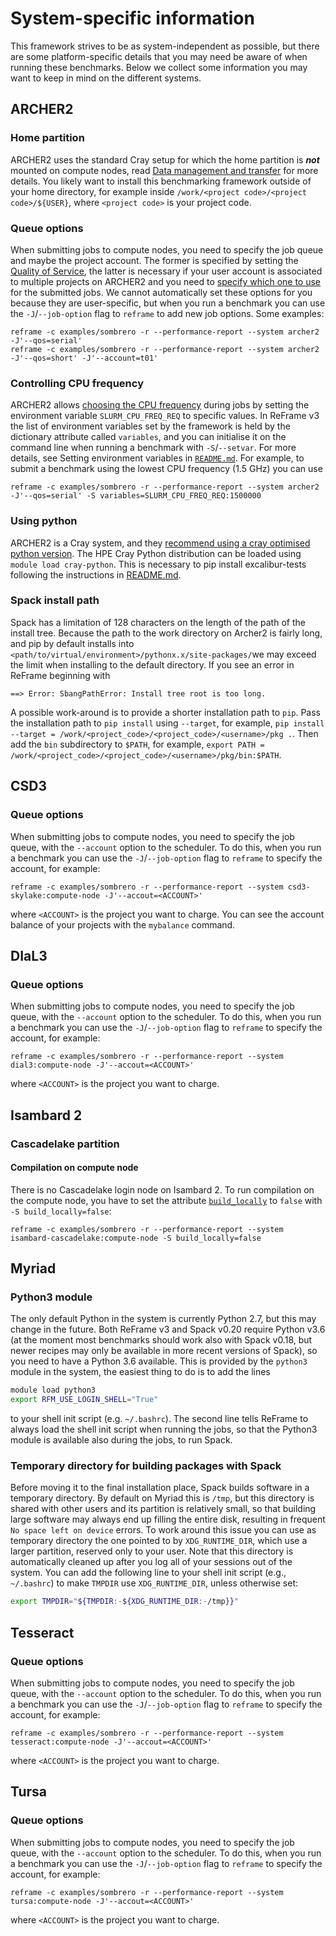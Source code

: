 # System-specific information

This framework strives to be as system-independent as possible, but there are some platform-specific details that you may need be aware of when running these benchmarks.
Below we collect some information you may want to keep in mind on the different systems.

## ARCHER2

### Home partition

ARCHER2 uses the standard Cray setup for which the home partition is ***not*** mounted on compute nodes, read [Data management and transfer](https://docs.archer2.ac.uk/user-guide/data/) for more details.
You likely want to install this benchmarking framework outside of your home directory, for example inside `/work/<project code>/<project code>/${USER}`, where `<project code>` is your project code.

### Queue options

When submitting jobs to compute nodes, you need to specify the job queue and maybe the project account.
The former is specified by setting the [Quality of Service](https://docs.archer2.ac.uk/user-guide/scheduler/#quality-of-service-qos), the latter is necessary if your user account is associated to multiple projects on ARCHER2 and you need to [specify which one to use](https://docs.archer2.ac.uk/user-guide/scheduler/#specifying-resources-in-job-scripts) for the submitted jobs.
We cannot automatically set these options for you because they are user-specific, but when you run a benchmark you can use the `-J`/`--job-option` flag to `reframe` to add new job options.
Some examples:

```
reframe -c examples/sombrero -r --performance-report --system archer2 -J'--qos=serial'
reframe -c examples/sombrero -r --performance-report --system archer2 -J'--qos=short' -J'--account=t01'
```

### Controlling CPU frequency

ARCHER2 allows [choosing the CPU frequency](https://docs.archer2.ac.uk/user-guide/energy/#controlling-cpu-frequency) during jobs by setting the environment variable `SLURM_CPU_FREQ_REQ` to specific values.
In ReFrame v3 the list of environment variables set by the framework is held by the dictionary attribute called `variables`, and you can initialise it on the command line when running a benchmark with `-S`/`--setvar`.
For more details, see Setting environment variables in [`README.md`](./README.md).
For example, to submit a benchmark using the lowest CPU frequency (1.5 GHz) you can use

```
reframe -c examples/sombrero -r --performance-report --system archer2 -J'--qos=serial' -S variables=SLURM_CPU_FREQ_REQ:1500000
```

### Using python

ARCHER2 is a Cray system, and they [recommend using a cray optimised python version](https://docs.archer2.ac.uk/user-guide/python/). The HPE Cray Python distribution can be loaded using `module load cray-python`. This is necessary to pip install excalibur-tests following the instructions in [README.md](./README.md).

### Spack install path

Spack has a limitation of 128 characters on the length of the path of the install tree. Because the path to the work directory on Archer2 is fairly long, and pip by default installs into `<path/to/virtual/environment>/pythonx.x/site-packages/`we may exceed the limit when installing to the default directory. If you see an error in ReFrame beginning with

```
==> Error: SbangPathError: Install tree root is too long.
```
A possible work-around is to provide a shorter installation path to `pip`. Pass the installation path to `pip install` using `--target`, for example, `pip install --target = /work/<project_code>/<project_code>/<username>/pkg .`. Then add the `bin` subdirectory to `$PATH`, for example, `export PATH = /work/<project_code>/<project_code>/<username>/pkg/bin:$PATH`.


## CSD3

### Queue options

When submitting jobs to compute nodes, you need to specify the job queue, with the `--account` option to the scheduler.
To do this, when you run a benchmark you can use the `-J`/`--job-option` flag to `reframe` to specify the account, for example:

```
reframe -c examples/sombrero -r --performance-report --system csd3-skylake:compute-node -J'--accout=<ACCOUNT>'
```

where `<ACCOUNT>` is the project you want to charge.
You can see the account balance of your projects with the `mybalance` command.

## DIaL3

### Queue options

When submitting jobs to compute nodes, you need to specify the job queue, with the `--account` option to the scheduler.
To do this, when you run a benchmark you can use the `-J`/`--job-option` flag to `reframe` to specify the account, for example:

```
reframe -c examples/sombrero -r --performance-report --system dial3:compute-node -J'--accout=<ACCOUNT>'
```

where `<ACCOUNT>` is the project you want to charge.

## Isambard 2

### Cascadelake partition

#### Compilation on compute node

There is no Cascadelake login node on Isambard 2.
To run compilation on the compute node, you have to set the attribute [`build_locally`](https://reframe-hpc.readthedocs.io/en/stable/regression_test_api.html#reframe.core.pipeline.RegressionTest.build_locally) to `false` with `-S build_locally=false`:

```
reframe -c examples/sombrero -r --performance-report --system isambard-cascadelake:compute-node -S build_locally=false
```

## Myriad

### Python3 module

The only default Python in the system is currently Python 2.7, but this may change in the future.
Both ReFrame v3 and Spack v0.20 require Python v3.6 (at the moment most benchmarks should work also with Spack v0.18, but newer recipes may only be available in more recent versions of Spack), so you need to have a Python 3.6 available.
This is provided by the `python3` module in the system, the easiest thing to do is to add the lines

```sh
module load python3
export RFM_USE_LOGIN_SHELL="True"
```

to your shell init script (e.g. `~/.bashrc`).
The second line tells ReFrame to always load the shell init script when running the jobs, so that the Python3 module is available also during the jobs, to run Spack.

### Temporary directory for building packages with Spack

Before moving it to the final installation place, Spack builds software in a temporary directory.
By default on Myriad this is `/tmp`, but this directory is shared with other users and its partition is relatively small, so that building large software may always end up filling the entire disk, resulting in frequent `No space left on device` errors.
To work around this issue you can use as temporary directory the one pointed to by `XDG_RUNTIME_DIR`, which use a larger partition, reserved only to your user.
Note that this directory is automatically cleaned up after you log all of your sessions out of the system.
You can add the following line to your shell init script (e.g., `~/.bashrc`) to make `TMPDIR` use `XDG_RUNTIME_DIR`, unless otherwise set:

```sh
export TMPDIR="${TMPDIR:-${XDG_RUNTIME_DIR:-/tmp}}"
```

## Tesseract

### Queue options

When submitting jobs to compute nodes, you need to specify the job queue, with the `--account` option to the scheduler.
To do this, when you run a benchmark you can use the `-J`/`--job-option` flag to `reframe` to specify the account, for example:

```
reframe -c examples/sombrero -r --performance-report --system tesseract:compute-node -J'--accout=<ACCOUNT>'
```

where `<ACCOUNT>` is the project you want to charge.

## Tursa

### Queue options

When submitting jobs to compute nodes, you need to specify the job queue, with the `--account` option to the scheduler.
To do this, when you run a benchmark you can use the `-J`/`--job-option` flag to `reframe` to specify the account, for example:

```
reframe -c examples/sombrero -r --performance-report --system tursa:compute-node -J'--accout=<ACCOUNT>'
```

where `<ACCOUNT>` is the project you want to charge.
